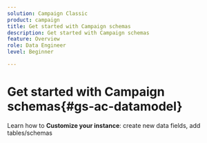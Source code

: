 ```yaml
---
solution: Campaign Classic
product: campaign
title: Get started with Campaign schemas
description: Get started with Campaign schemas
feature: Overview
role: Data Engineer
level: Beginner

---
```

# Get started with Campaign schemas{#gs-ac-datamodel}

Learn how to **Customize your instance**: create new data fields, add tables/schemas

